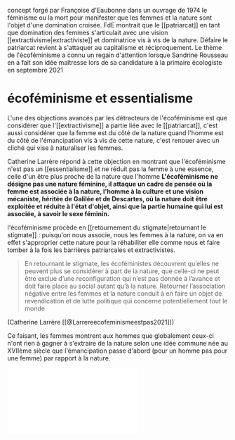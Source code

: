 concept forgé par Françoise d'Eaubonne dans un ouvrage de 1974 le féminisme ou la mort pour manifester que les femmes et la nature sont l'objet d'une domination croisée.
FdE montrait que le [[patriarcat]] en tant que domination des femmes s'articulait avec une vision [[extractivisme|extractiviste]] et dominatrice vis à vis de la nature. Défaire le patriarcat revient à s'attaquer au capitalisme et réciproquement. 
Le thème de l'écoféminisme a connu un regain d'attention lorsque Sandrine Rousseau en a fait son idée maîtresse lors de sa candidature à la primaire écologiste en septembre 2021 

# écoféminisme et essentialisme

L'une des objections avancés par les détracteurs de l'écoféminisme est que considérer que l'[[extractivisme]] a partie liée avec le [[patriarcat]], c'est aussi considérer que la femme est du côté de la nature quand l'homme est du côté de l'émancipation vis à vis de cette nature, c'est renouer avec un cliché qui vise à naturaliser les femmes. 

Catherine Larrère répond à cette objection en montrant que l'écoféminisme n'est pas un [[essentialisme]] et ne réduit pas la femme à une essence, celle d'un être plus proche de la nature que l'homme
**L'écoféminisme ne désigne pas une nature féminine, il attaque un cadre de pensée où la femme est associée à la nature, l'homme à la culture et une vision mécaniste, héritée de Galilée et de Descartes, où la nature doit être exploitée et réduite à l'état d'objet, ainsi que la partie humaine qui lui est associée, à savoir le sexe féminin.**

l'écoféminisme procède en [[retournement du stigmate|retournant le stigmate]] : puisqu'on nous associe, nous les femmes à la nature, on va en effet s'approprier cette nature pour la réhabiliter elle comme nous et faire tomber à la fois les barrières patriarcales et extractivistes. 

> En retournant le stigmate, les écoféministes découvrent qu’elles ne peuvent plus se considérer à part de la nature, que celle-ci ne peut être exclue d’une reconfiguration qui n’est pas donnée à l’avance et doit faire place au social autant qu’à la nature. Retourner l’association négative entre les femmes et la nature conduit à en faire un objet de revendication et de lutte politique qui concerne potentiellement tout le monde

(Catherine Larrère [[@Larrereecofeminismeestpas2021]])

Ce faisant, les femmes montrent aux hommes que globalement ceux-ci n'ont rien à gagner à s'extraire de la nature selon une idée commune née au XVIIème siècle que l'émancipation passe d'abord (pour un homme pas pour une femme) par rapport à la nature. 

![l'écoféminisme n'est pas un essentialisme](ecoféminisme.pdf)


